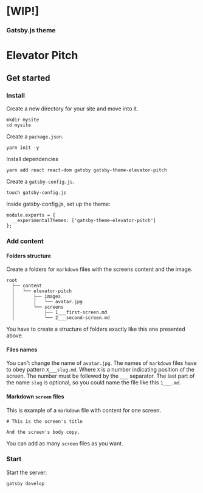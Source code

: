 # [WIP!]


### Gatsby.js theme

# Elevator Pitch

## Get started

### Install

Create a new directory for your site and move into it.

```
mkdir mysite
cd mysite
```

Create a `package.json`.

```
yarn init -y
```

Install dependencies

```
yarn add react react-dom gatsby gatsby-theme-elevator-pitch
```

Create a `gatsby-config.js`.

```
touch gatsby-config.js
```

Inside gatsby-config.js, set up the theme:

```
module.exports = {
  __experimentalThemes: ['gatsby-theme-elevator-pitch']
};
```

### Add content

#### Folders structure

Create a folders for `markdown` files with the screens content and the image.

```
root
  ├── content
  │   └── elevator-pitch
  │       ├── images
  │       │   └── avatar.jpg
  │       └── screens
  │           ├── 1___first-screen.md
  │           └── 2___second-screen.md
```

You have to create a structure of folders exactly like this one presented above.

#### Files names

You can't change the name of `avatar.jpg`. The names of `markdown` files have to obey pattern `X___slug.md`. Where `X` is a number indicating position of the screen. The number must be follewed by the `___` separator. The last part of the name `slug` is optional, so you could name the file like this `1___.md`.

#### Markdown `screen` files

This is example of a `markdown` file with content for one screen.

```
# This is the screen's title

And the screen's body copy.
```

You can add as many `screen` files as you want.

### Start

Start the server:

```
gatsby develop
```
